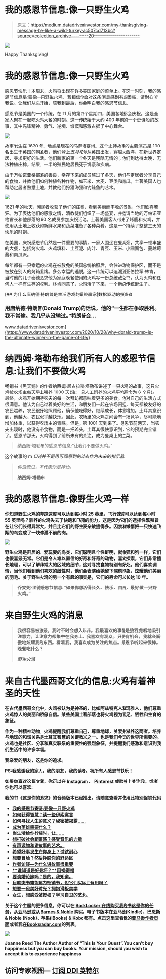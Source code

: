 # 我的感恩节信息:像一只野生火鸡

> 原文：<https://medium.datadriveninvestor.com/my-thanksgiving-message-be-like-a-wild-turkey-ac507cd713bc?source=collection_archive---------20----------------------->

![](img/febc87858ffa80fa63849e6953fc0c92.png)

Happy Thanksgiving!

# 我的感恩节信息:像一只野生火鸡

感恩节快乐！本周末，火鸡将出现在许多美国家庭的菜单上。在这一时刻，我的感恩节信息是:要像一只野生火鸡。我相信你会对这条消息感到有点困惑，请耐心听我说。让我们从头开始，陪我到最后，你会明白我的感恩节信息。

感恩节是美国的一个传统，在 11 月的第四个星期四，美国各地都会庆祝。这是全家人聚在一起吃火鸡大餐的时刻。这一传统始于大约 400 年前的一个史诗般的故事，其中先锋精神、勇气、逆境、慷慨和感激占据了中心舞台。

![](img/e9cab71baf97974e9b09e660316a2275.png)

故事发生在 1620 年，地点是现在的马萨诸塞州。这个史诗故事的主要演员是 100 名出生于英国的朝圣者，他们登上*五月花号*从英国出发，穿越大西洋，在新世界定居，寻求更好的生活。他们新家的第一个冬天是残酷无情的；他们到达得太晚，无法种植庄稼，结果，一半的殖民地居民死于饥饿和疾病。

由于万帕诺亚格部落的善良，幸存下来的成员熬过了冬天，他们与定居者分享自己的食物，并教他们如何种植各种作物，如玉米、大麦、豆类和南瓜。土著美国人也帮助定居者熟悉土地，并教他们狩猎海狸和钓鲑鱼的艺术。

![](img/8e0db7456c899c5a7a31021b326d3108.png)

1621 年的秋天，殖民者收获了他们的庄稼，看到美丽而丰收的景象，他们欣喜若狂。为了表达他们的感激之情，清教徒们组织了一场盛宴，并邀请当地的万帕诺亚格酋长和他部落的 90 名成员参加庆祝活动。土著美国客人带来了烤鹿和火鸡，并使用从土地上收获的新鲜水果和蔬菜准备了各种菜肴。这是一个持续了整整三天的快乐的时刻。

在美国，庆祝感恩节仍然是一件重要的事情，一家人围坐在餐桌旁，共享一顿丰盛的大餐，包括烤火鸡、火鸡填料、土豆泥、肉汁、青豆、玉米、小圆面包、蔓越莓酱和南瓜派。

每年都有一只幸运的火鸡在被赦免的美国总统拍照后，会住进动物保护区，而不是被放在别人的烤箱里烤。多么幸运的逃脱。这一传统可以追溯到亚伯拉罕·林肯，当时他的儿子泰德恳求他为家庭晚餐使用的火鸡写一份总统赦免书，认为火鸡和任何人一样有生存的权利。林肯同意了，火鸡活了下来，一个新的传统诞生了。

[](https://www.datadriveninvestor.com/2020/10/28/why-donald-trump-is-the-ultimate-winner-in-the-game-of-life/) [## 为什么唐纳德·特朗普是生活游戏的最终赢家|数据驱动的投资者

### 用唐纳德·特朗普(Donald Trump)的话说，他的“一生都在争取胜利。我不常输。我几乎从没输过。”特朗普会…

www.datadriveninvestor.com](https://www.datadriveninvestor.com/2020/10/28/why-donald-trump-is-the-ultimate-winner-in-the-game-of-life/) 

# 纳西姆·塔勒布给我们所有人的感恩节信息:让我们不要做火鸡

畅销书《黑天鹅》的作者纳西姆·尼古拉斯·塔勒布讲述了一只火鸡的故事，这只火鸡被农场主每天早上喂养 1000 天(注:一只人工饲养的火鸡平均寿命为 6 个月)。最终，火鸡开始期待农夫的每一次拜访都意味着更多的美食。他对自己的生活方式很满意。他认为自己过着美好的生活，和朋友们一起在农场闲逛，每天都被友好的农民喂养，农民很好地照顾他，确保他吃得好，继续成长，体重增加。土耳其意识到，他越大，农民似乎越快乐。因此，农场里的火鸡之间会有一场竞争，尽可能地增加体重，以获得农场主的青睐。但是，第 1001 天到来了。感恩节前两天，当农夫出现时，他没有带食物，而是一把斧头。土耳其很快意识到，它的预期完全错了。感恩节那天，火鸡得到了前所未有的关注，成为餐桌上的主菜。

> 纳西姆·塔勒布的感恩节信息:“让我们不要做火鸡。”

这个故事的 m *口述并不是用可观察到的过去作为未来的指示器*:

> *你没死过，不代表你是神仙。*
> 
> **纳西姆·塔勒布**

# **我的感恩节信息:像野生火鸡一样**

**你知道野生火鸡的奔跑速度可以达到每小时 25 英里，飞行速度可以达到每小时 55 英里吗？驯养的火鸡失去了快跑和飞翔的能力，这是因为它们的选择性繁殖旨在让它们长得异常大，并且比它们的野生表亲敏捷得多。囚禁和懒惰把一只快速飞翔的鸟变成了一块停滞不前的肉。**

**![](img/309f1844eddff16df76f0c9e5c7eaa44.png)**

**野生火鸡是群居的、爱玩耍的鸟类，它们聪明且个性鲜明，就像猫和狗一样，它们也很喜怒无常。它们是令人难以置信的好奇和好奇的动物，喜欢探索，它们非常擅长地理，可以了解非常大的区域的细节，这对寻找食物特别有好处。他们喜欢调情，当他们看到他们喜欢的雌性时，他们会表演给她留下深刻印象，炫耀他们美丽的羽毛。关于野生火鸡的另一个有趣的事实是，它们的寿命可以长达 10 年。**

> **乔安妮·里德感恩节信息:“如果你想活得长久、快乐、自由，最好做一只野火鸡。”**

# **来自野生火鸡的消息**

> **我很容易被激怒。我时不时会想入非非。我最喜欢的事情是狼吞虎咽地吸引注意力，让注意力都集中在我身上。我喜欢有观众。只要有机会，我就会骄傲地炫耀我的东西。看着我，我喜欢成为关注的焦点。感恩节听起来很棒。晚餐吃什么？**
> 
> ***野生火鸡***

# **来自古代墨西哥文化的信息:火鸡有着神圣的天性**

**在古代墨西哥文化中，火鸡被认为是神圣的，比如阿兹特克人和玛雅人，他们尊重火鸡惊人的美丽和骄傲自信。某些美国土著部落也将火鸡视为富足、牺牲和生育的象征。**

**作为一种精神动物，火鸡提醒我们尊重自己，尊重地球，关爱并滋养这两者。培养与地球的和谐关系是土耳其智慧的关键教义之一。也是我们今天的世界所需要的。火鸡也是社区、分享和真实联系的重要性的强烈象征，并提醒我们感激和意识到我们生活中的许多幸福。**

**我亲爱的朋友，这是你的追求。**

**PS:我感谢我的家人，我的朋友，我的读者。祝所有人感恩节快乐！**

**如果你喜欢这篇文章，你可以在 [Instagram](https://www.instagram.com/author_joanne_reed/) 、 [Pinterest](https://www.pinterest.co.kr/rlreed71/) 或[脸书](https://www.facebook.com/AuthorJoanneReed/)上关注我，或者你也可以喜欢:**

**我的书《这是你的追求》的音频版本已经推出。请随意查看并使用此[特别促销代码](https://www.audible.com/pd/B08LJQJWRW/?source_code=AUDFPWS0223189MWT-BK-ACX0-219667&ref=acx_bty_BK_ACX0_219667_rh_us)**

*   **[**我的感恩节寄语:要像一只野火鸡**](https://authorjoannereed.net/thanksgiving-message-be-like-a-wild-turkey/)**
*   **[**如何获得智慧？读一些伊索寓言**](https://authorjoannereed.net/how-to-gain-wisdom/)**
*   **[**如何寻找人生的意义？秘密被揭露……**](https://authorjoannereed.net/how-to-find-meaning-in-life-the-secret-is-revealed/)**
*   **[**成为英雄需要什么？**](https://authorjoannereed.net/to-be-a-hero/)**
*   **[**当生活给你柠檬时，让……**](https://authorjoannereed.net/when-life-gives-you-lemon-makes-lemonade/)**
*   **[**想打破社会距离感？感受音乐的力量**](https://authorjoannereed.net/want-to-break-social-distancing-feel-the-power-of-music/)**
*   **[**有声读物和讲故事的艺术。**](https://authorjoannereed.net/audiobooks-and-the-art-of-storytelling/)**
*   **[**希望好事发生在你身上？试试耐心**](https://authorjoannereed.net/want-good-things-to-happen-to-you-try-patience/)**
*   **[**想要冒险？然后挣脱你的舒适区**](https://authorjoannereed.net/want-an-adventure-break-free-from-your-comfort-zone/)**
*   **[**作者访谈—为什么讲故事很重要**](https://authorjoannereed.net/author-interview/)**
*   **[**谁知道是好是坏？**因祸得福](https://authorjoannereed.net/who-knows-whats-good-or-bad-a-blessing-in-disguise/)**
*   **[**要谈婚论嫁吗？是的，我知道。**](https://authorjoannereed.net/do-you-want-to-talk-about-marriage-yes-i-do/)**
*   **[**自助类书籍能成为畅销书，但它们实际上有用吗？**](https://authorjoannereed.net/self-help-books-can-become-bestsellers-but-do-they-actually-work/)**
*   **[**想要一段美好时光？拥抱滑板美学**](https://authorjoannereed.net/want-a-wheely-good-time-embrace-the-skate-aesthetic/)**
*   **[**女生，想感受被授权？学习自卫的艺术。**](https://authorjoannereed.net/the-art-of-self-defense/)**

**关于这个主题的更多信息，你可以在 [BookLocker 在线购买我的书](http://booklocker.com/9732)[这是你的任务](https://authorjoannereed.net/the-book/)，从[亚马逊](https://www.amazon.com/THIS-YOUR-QUEST-Experience-Happiness/dp/1634928474/ref=sr_1_1?ie=UTF8&qid=1545774871&sr=8-1&keywords=this+is+your+quest+by+joanne+reed)或从 [Barnes & Noble](https://www.barnesandnoble.com/w/this-is-your-quest-your-mission-joanne-reed/1128470006) 购买。电子书版本在亚马逊(Kindle)、巴恩斯& Noble (Nook)、苹果(iBooks) & Kobo 都有。点击这里查看我的[亚马逊作者页面](https://amazon.com/author/joannereed)或者我在[Booksradar.com](https://www.booksradar.com/reed-joanne/reed.html)的列表。**

**![](img/c066886038b099fc7e2cad0047bf7df3.png)**

**Joanne Reed The Author
Author of “This Is Your Quest”. You can’t buy happiness but you can buy books. Your mission, should you wish to accept it is to experience happiness**

## **访问专家视图— [订阅 DDI 英特尔](https://datadriveninvestor.com/ddi-intel)**